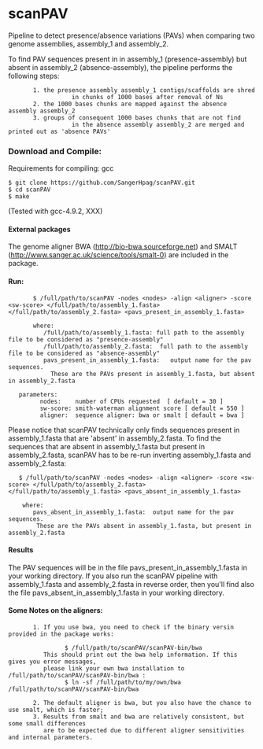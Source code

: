 # scanPAV
Pipeline to detect presence/absence variations (PAVs) when comparing two genome assemblies, assembly_1 and assembly_2.

To find PAV sequences present in in assembly_1 (presence-assembly) but absent in assembly_2 (absence-assembly), the pipeline performs the following steps:

           1. the presence assembly assembly_1 contigs/scaffolds are shred 
                      in chunks of 1000 bases after removal of Ns
           2. the 1000 bases chunks are mapped against the absence assembly assembly_2
           3. groups of consequent 1000 bases chunks that are not find 
                      in the absence assembly assembly_2 are merged and printed out as 'absence PAVs'

### Download and Compile:
Requirements for compiling: gcc

	$ git clone https://github.com/SangerHpag/scanPAV.git
	$ cd scanPAV 
	$ make

(Tested with gcc-4.9.2, XXX) 

#### External packages
The genome aligner BWA (http://bio-bwa.sourceforge.net) and SMALT (http://www.sanger.ac.uk/science/tools/smalt-0) are included in the package.

#### Run:

           $ /full/path/to/scanPAV -nodes <nodes> -align <aligner> -score <sw-score> </full/path/to/assembly_1.fasta> </full/path/to/assembly_2.fasta> <pavs_present_in_assembly_1.fasta>
           
           where:
	          /full/path/to/assembly_1.fasta: full path to the assembly file to be considered as "presence-assembly"
	     	  /full/path/to/assembly_2.fasta:  full path to the assembly file to be considered as "absence-assembly"
	     	  pavs_present_in_assembly_1.fasta:   output name for the pav sequences. 
	     		These are the PAVs present in assembly_1.fasta, but absent in assembly_2.fasta
	     
	   parameters:
             nodes:    number of CPUs requested  [ default = 30 ]
             sw-score: smith-waterman alignment score [ default = 550 ]
             aligner:  sequence aligner: bwa or smalt [ default = bwa ]
             
Please notice that scanPAV technically only finds sequences present in assembly_1.fasta that are 'absent' in assembly_2.fasta. To find the sequences that are absent in assembly_1.fasta but present in assembly_2.fasta, scanPAV
has to be re-run inverting assembly_1.fasta and assembly_2.fasta:

	   $ /full/path/to/scanPAV -nodes <nodes> -align <aligner> -score <sw-score> </full/path/to/assembly_2.fasta> </full/path/to/assembly_1.fasta> <pavs_absent_in_assembly_1.fasta> 
	   
	   	where: 	 
		   pavs_absent_in_assembly_1.fasta:  output name for the pav sequences. 
			These are the PAVs absent in assembly_1.fasta, but present in assembly_2.fasta

	
#### Results
The PAV sequences will be in the file pavs_present_in_assembly_1.fasta in your working directory. If you also run the scanPAV pipeline with assembly_1.fasta and assembly_2.fasta in reverse order, then you'll find also the file  pavs_absent_in_assembly_1.fasta in your working directory.

#### Some Notes on the aligners:
           1. If you use bwa, you need to check if the binary versin provided in the package works:
         
                    $ /full/path/to/scanPAV/scanPAV-bin/bwa
              This should print out the bwa help information. If this gives you error messages, 
              please link your own bwa installation to /full/path/to/scanPAV/scanPAV-bin/bwa :
                    $ ln -sf /full/path/to/my/own/bwa  /full/path/to/scanPAV/scanPAV-bin/bwa
              
           2. The default aligner is bwa, but you also have the chance to use smalt, which is faster;
           3. Results from smalt and bwa are relatively consistent, but some small differences 
              are to be expected due to different aligner sensitivities and internal parameters.
 
